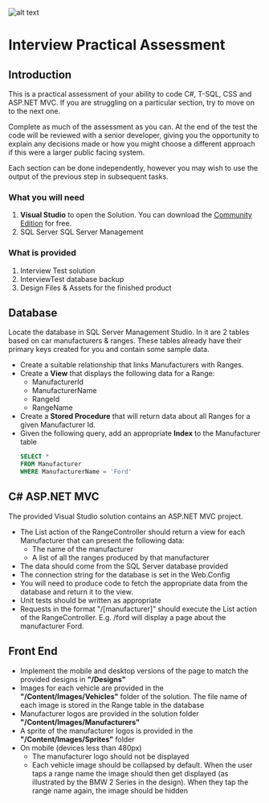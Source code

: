 ![alt text][logo]

[logo]: http://theleadagency.com/Themes/TheLeadAgency/Public/images/logo.png "The Lead Agency Logo"

# Interview Practical Assessment

## Introduction
This is a practical assessment of your ability to code C\#, T-SQL, CSS
and ASP.NET MVC. If you are struggling on a particular section, try to 
move on to the next one.

Complete as much of the assessment as you can. At the end of the test the 
code will be reviewed with a senior developer, giving you the opportunity 
to explain any decisions made or how you might choose a different approach
if this were a larger public facing system.

Each section can be done independently, however you may wish to use the
output of the previous step in subsequent tasks.

### What you will need
1. **Visual Studio** to open the Solution. 
    You can download the [Community Edition](https://www.visualstudio.com/downloads/) for free.
2. SQL Server SQL Server Management

### What is provided
1. Interview Test solution
2. InterviewTest database backup
4. Design Files & Assets for the finished product

## Database
Locate the database in SQL Server Management Studio. In it are 2 tables
based on car manufacturers & ranges. These tables already have their
primary keys created for you and contain some sample data.

-   Create a suitable relationship that links Manufacturers with Ranges.
-   Create a **View** that displays the following data for a Range:
    -   ManufacturerId
    -   ManufacturerName
    -   RangeId
    -   RangeName
-   Create a **Stored Procedure** that will return data about all Ranges for
    a given Manufacturer Id.
-   Given the following query, add an appropriate **Index** to the
    Manufacturer table  
    ```SQL
    SELECT *
    FROM Manufacturer
    WHERE ManufacturerName = 'Ford'
    ```

## C\# ASP.NET MVC
The provided Visual Studio solution contains an ASP.NET MVC project.
-   The List action of the RangeController should return a view for each
    Manufacturer that can present the following data:
    -   The name of the manufacturer
    -   A list of all the ranges produced by that manufacturer
-   The data should come from the SQL Server database provided
-   The connection string for the database is set in the Web.Config
-   You will need to produce code to fetch the appropriate data from the
    database and return it to the view.
-   Unit tests should be written as appropriate
-   Requests in the format "/\[manufacturer\]" should execute the List
    action of the RangeController. E.g. /ford will display a page about
    the manufacturer Ford.

## Front End
-   Implement the mobile and desktop versions of the page to match the
    provided designs in **"/Designs"**
-   Images for each vehicle are provided in the **"/Content/Images/Vehicles"**
    folder of the solution. The file name of each image is stored in the
    Range table in the database
-   Manufacturer logos are provided in the solution folder
    **"/Content/Images/Manufacturers"** 
-   A sprite of the manufacturer logos is provided in the
    **"/Content/Images/Sprites"** folder
-   On mobile (devices less than 480px)
    -   The manufacturer logo should not be displayed
    -   Each vehicle image should be collapsed by default. When the user
        taps a range name the image should then get displayed (as
        illustrated by the BMW 2 Series in the design). When they tap
        the range name again, the image should be hidden